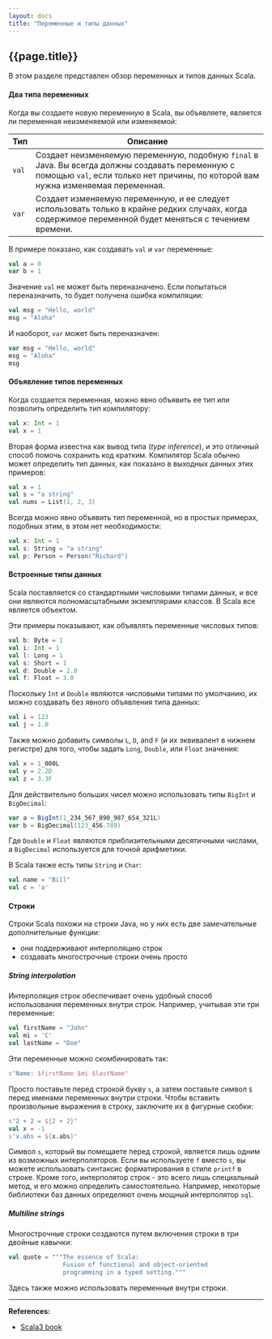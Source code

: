 ```yaml
---
layout: docs
title: "Переменные и типы данных"
---
```


## {{page.title}}

В этом разделе представлен обзор переменных и типов данных Scala.

#### Два типа переменных

Когда вы создаете новую переменную в Scala, вы объявляете, является ли переменная неизменяемой или изменяемой:

| Тип           | Описание                                                                                                                                                                 |
|---------------|--------------------------------------------------------------------------------------------------------------------------------------------------------------------------|
| `val`           | Создает неизменяемую переменную, подобную `final` в Java. Вы всегда должны создавать переменную с помощью `val`, если только нет причины, по которой вам нужна изменяемая переменная. |
| `var`           | Создает изменяемую переменную, и ее следует использовать только в крайне редких случаях, когда содержимое переменной будет меняться с течением времени.                  |

В примере показано, как создавать `val` и `var` переменные:

```scala mdoc
val a = 0
var b = 1
```

Значение `val` не может быть переназначено. 
Если попытаться переназначить, то будет получена ошибка компиляции:

```scala mdoc:fail
val msg = "Hello, world"
msg = "Aloha"
```

И наоборот, `var` может быть переназначен:

```scala mdoc
var msg = "Hello, world"
msg = "Aloha"
msg
```

#### Объявление типов переменных

Когда создается переменная, можно явно объявить ее тип или позволить определить тип компилятору:

```scala
val x: Int = 1
val x = 1
```

Вторая форма известна как вывод типа (_type inference_), и это отличный способ помочь сохранить код кратким. 
Компилятор Scala обычно может определить тип данных, как показано в выходных данных этих примеров:

```scala mdoc
val x = 1
val s = "a string"
val nums = List(1, 2, 3)
```

Всегда можно явно объявить тип переменной, но в простых примерах, подобных этим, в этом нет необходимости:

```scala
val x: Int = 1
val s: String = "a string"
val p: Person = Person("Richard")
```

#### Встроенные типы данных

Scala поставляется со стандартными числовыми типами данных, и все они являются полномасштабными экземплярами классов. 
В Scala все является объектом.

Эти примеры показывают, как объявлять переменные числовых типов:

```scala
val b: Byte = 1
val i: Int = 1
val l: Long = 1
val s: Short = 1
val d: Double = 2.0
val f: Float = 3.0
```

Поскольку `Int` и `Double` являются числовыми типами по умолчанию, их можно создавать без явного объявления типа данных:

```scala mdoc:reset
val i = 123
val j = 1.0
```

Также можно добавить символы `L`, `D`, and `F` (и их эквивалент в нижнем регистре) для того, 
чтобы задать `Long`, `Double`, или `Float` значения:

```scala mdoc
val x = 1_000L
val y = 2.2D 
val z = 3.3F
```

Для действительно больших чисел можно использовать типы `BigInt` и `BigDecimal`:

```scala mdoc
var a = BigInt(1_234_567_890_987_654_321L)
var b = BigDecimal(123_456.789)
```

Где `Double` и `Float` являются приблизительными десятичными числами, а `BigDecimal` используется для точной арифметики.

В Scala также есть типы `String` и `Char`:

```scala mdoc
val name = "Bill"
val c = 'a'    
```

#### Строки

Строки Scala похожи на строки Java, но у них есть две замечательные дополнительные функции:
- они поддерживают интерполяцию строк
- создавать многострочные строки очень просто

##### String interpolation

Интерполяция строк обеспечивает очень удобный способ использования переменных внутри строк. 
Например, учитывая эти три переменные:

```scala mdoc:silent
val firstName = "John"
val mi = 'C'
val lastName = "Doe"
```

Эти переменные можно скомбинировать так:

```scala mdoc
s"Name: $firstName $mi $lastName"
```

Просто поставьте перед строкой букву `s`, а затем поставьте символ `$` перед именами переменных внутри строки. 
Чтобы вставить произвольные выражения в строку, заключите их в фигурные скобки:

```scala mdoc:reset
s"2 + 2 = ${2 + 2}"
val x = -1
s"x.abs = ${x.abs}"
```

Символ `s`, который вы помещаете перед строкой, является лишь одним из возможных интерполяторов. 
Если вы используете `f` вместо `s`, вы можете использовать синтаксис форматирования в стиле `printf` в строке. 
Кроме того, интерполятор строк - это всего лишь специальный метод, и его можно определить самостоятельно. 
Например, некоторые библиотеки баз данных определяют очень мощный интерполятор `sql`.

##### Multiline strings

Многострочные строки создаются путем включения строки в три двойные кавычки:

```scala mdoc
val quote = """The essence of Scala:
               Fusion of functional and object-oriented
               programming in a typed setting."""
```

Здесь также можно использовать переменные внутри строки.


---

**References:**
- [Scala3 book](https://docs.scala-lang.org/scala3/book/taste-vars-data-types.html)
